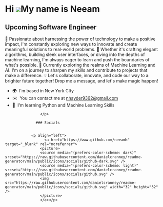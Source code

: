 Hi ![](https://user-images.githubusercontent.com/18350557/176309783-0785949b-9127-417c-8b55-ab5a4333674e.gif)My name is Neeam
=============================================================================================================================

Upcoming Software Engineer
--------------------------

🌟 Passionate about harnessing the power of technology to make a positive impact, I'm constantly exploring new ways to innovate and create meaningful solutions to real-world problems. 🚀 Whether it's crafting elegant algorithms, building sleek user interfaces, or diving into the depths of machine learning, I'm always eager to learn and push the boundaries of what's possible. 🔭 Currently exploring the realms of Machine Learning and AI. I'm on a journey to sharpen my skills and contribute to projects that make a difference. 💡 Let's collaborate, innovate, and code our way to a brighter future together! Drop me a message, and let's make magic happen!

*   🌍  I'm based in New York CIty
*   ✉️  You can contact me at [nhayder9362@gmail.com](mailto:nhayder9362@gmail.com)
*   🧠  I'm learning Python and Machine Learning Skills 
<p align="left">

                    </p>
                    
                  ### Socials
                  
                  
                <p align="left">
                      <a href="https://www.github.com/neeamh" target="_blank" rel="noreferrer">
                    <picture>
                    <source media="(prefers-color-scheme: dark)" srcset="https://raw.githubusercontent.com/danielcranney/readme-generator/main/public/icons/socials/github-dark.svg" />
                    <source media="(prefers-color-scheme: light)" srcset="https://raw.githubusercontent.com/danielcranney/readme-generator/main/public/icons/socials/github.svg" />
                    <img src="https://raw.githubusercontent.com/danielcranney/readme-generator/main/public/icons/socials/github.svg" width="32" height="32" />
                    </picture>
                    </a></p>
